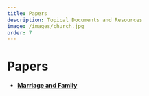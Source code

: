 ```yaml
---
title: Papers
description: Topical Documents and Resources
image: /images/church.jpg
order: 7
---
```


# Papers

- **<a href="/uploads/CCLE_2025.pdf" target="_blank">Marriage and Family</a>**